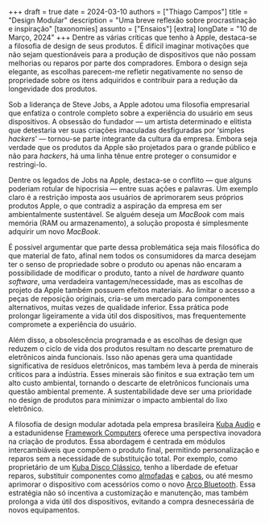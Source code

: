 +++
draft = true
date = 2024-03-10
authors = ["Thiago Campos"]
title = "Design Modular"
description = "Uma breve reflexão sobre procrastinação e inspiração" 
[taxonomies]
assunto = ["Ensaios"]
[extra]
longDate = "10 de Março, 2024"
+++
Dentre as várias críticas que tenho à Apple, destaca-se a filosofia de design de 
seus produtos. É difícil imaginar motivações que não sejam questionáveis para a
produção de dispositivos que não possam melhorias ou reparos por parte dos 
 compradores. Embora o design seja elegante, as escolhas parecem-me refletir 
 negativamente no senso de propriedade sobre os itens adquiridos e contribuir para
 a redução da longevidade dos produtos.

Sob a liderança de Steve Jobs, a Apple adotou uma filosofia empresarial que enfatiza
o controle completo sobre a experiência do usuário em seus dispositivos. A obsessão 
do fundador — um artista determinado e elitista que detestaria ver suas criações 
imaculadas desfiguradas por ‘simples _hackers_’ — tornou-se parte integrante da 
cultura da empresa. Embora seja verdade que os produtos da Apple são projetados 
para o grande público e não para _hackers_, há uma linha tênue entre proteger o 
consumidor e restringi-lo.

Dentre os legados de Jobs na Apple, destaca-se o conflito — que alguns poderiam 
rotular de hipocrisia — entre suas ações e palavras. Um exemplo claro é a restrição 
imposta aos usuários de aprimorarem seus próprios produtos Apple, o que contradiz 
a aspiração da empresa em ser ambientalmente sustentável. Se alguém deseja um 
_MacBook_ com mais memória (RAM ou armazenamento), a solução proposta é 
simplesmente adquirir um novo _MacBook_.

É possível argumentar que parte dessa problemática seja mais filosófica do que 
material de fato, afinal nem todos os consumidores da marca desejam ter o senso de 
propriedade sobre o produto ou apenas não encaram a possibilidade de modificar o 
produto, tanto a nível de _hardware_ quanto _software_, uma verdadeira 
vantagem/necessidade, mas as escolhas de projeto da Apple também possuem 
efeitos materiais. Ao limitar o acesso a peças de reposição originais, cria-se um 
mercado para componentes alternativos, muitas vezes de qualidade inferior. Essa 
prática pode prolongar ligeiramente a vida útil dos dispositivos, mas frequentemente 
compromete a experiência do usuário.

Além disso, a obsolescência programada e as escolhas de design que reduzem o 
ciclo de vida dos produtos resultam no descarte prematuro de eletrônicos ainda 
funcionais. Isso não apenas gera uma quantidade significativa de resíduos 
eletrônicos, mas também leva à perda de minerais críticos para a indústria. Esses 
minerais são finitos e sua extração tem um alto custo ambiental, tornando o descarte 
de eletrônicos funcionais uma questão ambiental premente. A sustentabilidade deve 
ser uma prioridade no design de produtos para minimizar o impacto ambiental do lixo 
eletrônico.

A filosofia de design modular adotada pela empresa brasileira [Kuba Audio](https://kuba.audio)
e a estadunidense [Framework Computers](https://frame.work) oferece uma perspectiva inovadora na 
criação de produtos. Essa abordagem é centrada em módulos intercambiáveis que 
compõem o produto final, permitindo personalização e reparos sem a necessidade de 
substituição total. Por exemplo, como proprietário de um [Kuba Disco Clássico](https://kuba.audio/products/disco-2-classico), 
tenho a liberdade de efetuar reparos, substituir componentes como [almofadas](https://kuba.audio/products/almofada-xl) e 
[cabos](https://kuba.audio/products/cabo-pro), ou até mesmo aprimorar o dispositivo com acessórios como o novo 
[Arco Bluetooth](https://kuba.audio/products/arco-bluetooth). Essa estratégia não só incentiva a customização e manutenção, 
mas também prolonga a vida útil dos dispositivos, evitando a compra desnecessária 
de novos equipamentos. 
